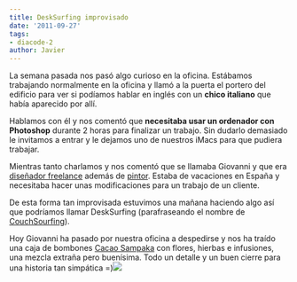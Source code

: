 ```yaml
---
title: DeskSurfing improvisado
date: '2011-09-27'
tags:
- diacode-2
author: Javier
---
```


La semana pasada nos pasó algo curioso en la oficina. Estábamos trabajando normalmente en la oficina y llamó a la puerta el portero del edificio para ver si podíamos hablar en inglés con un 
**chico italiano**
 que había aparecido por allí.

Hablamos con él y nos comentó que 
**necesitaba usar un ordenador con Photoshop**
 durante 2 horas para finalizar un trabajo. Sin dudarlo demasiado le invitamos a entrar y le dejamos uno de nuestros iMacs para que pudiera trabajar.

Mientras tanto charlamos y nos comentó que se llamaba Giovanni y que era 
[diseñador freelance](http://www.giniart.net) además de 
[pintor](http://www.giovannicara.net/). Estaba de vacaciones en España y necesitaba hacer unas modificaciones para un trabajo de un cliente.

De esta forma tan improvisada estuvimos una mañana haciendo algo así que podríamos llamar DeskSurfing (parafraseando el nombre de 
[CouchSourfing](http://en.wikipedia.org/wiki/CouchSurfing)).

Hoy Giovanni ha pasado por nuestra oficina a despedirse y nos ha traído una caja de bombones 
[Cacao Sampaka](http://www.cacaosampaka.com/) con flores, hierbas e infusiones, una mezcla extraña pero buenísima. Todo un detalle y un buen cierre para una historia tan simpática =)![](http://blog.diacode.com/wp-content/uploads/2011/09/bombones.jpg)
